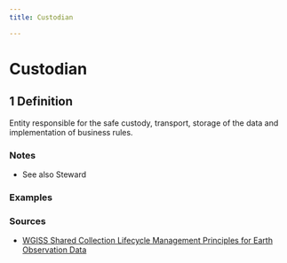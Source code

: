 ```yaml
---
title: Custodian

---
```


# Custodian

## 1 Definition

Entity responsible for the safe custody, transport, storage of the data and implementation of business rules.

### Notes
- See also Steward

### Examples 

### Sources 
- [WGISS Shared Collection Lifecycle Management Principles for Earth Observation Data](https://ceos.org/document_management/Working_Groups/WGISS/Documents/Shared%20Collection%20Lifecycle%20Management%20Principles%20for%20Earth%20Observation%20Data_March2025.pdf)
